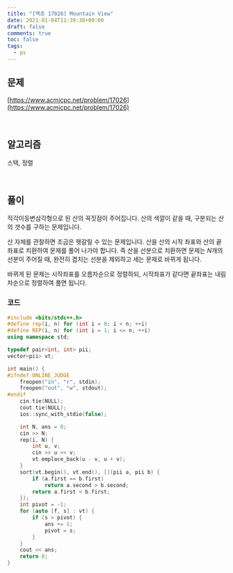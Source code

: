 ```yaml
---
title: "[백준 17026] Mountain View"
date: 2021-01-04T11:39:38+09:00
draft: false
comments: true
toc: false
tags:
  - ps
---
```


## 문제

[https://www.acmicpc.net/problem/17026](https://www.acmicpc.net/problem/17026)

<br>

## 알고리즘

스택, 정렬

<br>

## 풀이

직각이등변삼각형으로 된 산의 꼭짓점이 주어집니다. 산의 색깔이 같을 때, 구분되는 산의 갯수를 구하는 문제입니다.

산 자체를 관찰하면 조금은 헷갈릴 수 있는 문제입니다. 산을 산의 시작 좌표와 산의 끝 좌표로 치환하여 문제를 풀어 나가야 합니다. 즉 산을 선분으로 치환하면 문제는 $N$개의 선분이 주어질 때, 완전히 겹치는 선분을 제외하고 세는 문제로 바뀌게 됩니다.

바뀌게 된 문제는 시작좌표를 오름차순으로 정렬하되, 시작좌표가 같다면 끝좌표는 내림차순으로 정렬하여 풀면 됩니다.

### 코드

```c++
#include <bits/stdc++.h>
#define rep(i, n) for (int i = 0; i < n; ++i)
#define REP(i, n) for (int i = 1; i <= n; ++i)
using namespace std;

typedef pair<int, int> pii;
vector<pii> vt;

int main() {
#ifndef ONLINE_JUDGE
    freopen("in", "r", stdin);
    freopen("out", "w", stdout);
#endif
    cin.tie(NULL);
    cout.tie(NULL);
    ios::sync_with_stdio(false);

    int N, ans = 0;
    cin >> N;
    rep(i, N) {
        int u, v;
        cin >> u >> v;
        vt.emplace_back(u - v, u + v);
    }
    sort(vt.begin(), vt.end(), [](pii a, pii b) {
        if (a.first == b.first)
            return a.second > b.second;
        return a.first < b.first;
    });
    int pivot = -1;
    for (auto [f, s] : vt) {
        if (s > pivot) {
            ans += 1;
            pivot = s;
        }
    }
    cout << ans;
    return 0;
}
```
